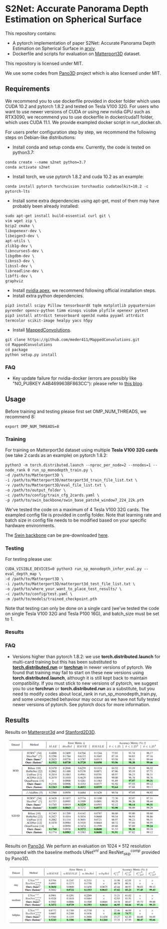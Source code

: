 # S2Net: Accurate Panorama Depth Estimation on Spherical Surface

This repository contains:
* A pytorch implementation of paper S2Net: Accurate Panorama Depth Estimation on Spherical Surface in [arxiv](https://arxiv.org/abs/2301.05845).
* Dockerfile and scripts for evaluation on [Matterport3D](https://niessner.github.io/Matterport/) dataset.

This repository is licensed under MIT.

We use some codes from [Pano3D](https://vcl3d.github.io/Pano3D/) project which is also licensed under MIT.

## Requirements

We recommend you to use dockerfile provided in docker folder which uses CUDA 10.2 and pytorch 1.8.2 and tested on Tesla V100 32G.
For users who want to use newer versions of CUDA or using new nvidia GPU such as RTX3090, 
we recommend you to use dockerfile in docker/cuda11 folder, which uses CUDA 11.1.
We provide exampled docker script in run_docker.sh.

For users prefer configuration step by step, we recommend the following steps on Debian-like distributions:

* Install conda and setup conda env. Currently, the code is tested on python3.7:
```
conda create --name s2net python=3.7 
conda activate s2net
```
* Install torch, we use pytorch 1.8.2 and cuda 10.2 as an example:
```
conda install pytorch torchvision torchaudio cudatoolkit=10.2 -c pytorch-lts
```
* Install some extra dependencies using apt-get, most of them may have probably been already installed:
```
sudo apt-get install build-essential curl git \
vim wget zip \
bzip2 cmake \
libopenexr-dev \
libeigen3-dev \
apt-utils \
zlib1g-dev \
libncurses5-dev \
libgdbm-dev \
libnss3-dev \
libssl-dev \
libreadline-dev \
libffi-dev \
graphviz
```
* Install [nvidia apex](https://github.com/NVIDIA/apex), we recommend following official installation steps.
* Install extra python dependencies.
```
pip3 install scipy Pillow tensorboardX tqdm matplotlib pyquaternion pyrender opencv-python timm einops visdom plyfile openexr pytest
pip3 install attrdict tensorboard open3d numba pyyaml attrdict termcolor scikit-image healpy yacs h5py
```
* Install [MappedConvolutions](https://github.com/meder411/MappedConvolutions). 
```
git clone https://github.com/meder411/MappedConvolutions.git 
cd MappedConvolutions 
cd package 
python setup.py install
```


### FAQ

* Key update failure for nvidia-docker (errors are possibly like "NO_PUBKEY A4B469963BF863CC"): please refer to [this blog](https://developer.nvidia.com/blog/updating-the-cuda-linux-gpg-repository-key/).

## Usage

Before training and testing please first set OMP_NUM_THREADS, we recommend 8:

```
export OMP_NUM_THREADS=8
```


### Training 

For training on Matterport3d dataset using multiple **Tesla V100 32G cards** (we take 2 cards as an example) on pytorch 1.8.2:
```
python3 -m torch.distributed.launch --nproc_per_node=2 --nnodes=1 --node_rank 0 run_sp_monodepth_train.py \
-d /path/to/Matterport3D \
-i /path/to/Matterport3D/matterport3d_train_file_list.txt \
-v /path/to/Matterport3D/eval_file_list.txt \
-o /path/to/output_folder \
-c /path/to/config/train_cfg_2cards.yaml \
-p /path/to/swin_backbone/swin_base_patch4_window7_224_22k.pth
```
We've tested the code on a maximum of 4 Tesla V100 32G cards. 
The exampled config file is provided in config folder.
Note that learning rate and batch size in config file needs to be modified based on your specific hardware environments.

The [Swin backbone](https://github.com/microsoft/Swin-Transformer) can be pre-downloaded [here](https://github.com/SwinTransformer/storage/releases/download/v1.0.0/swin_base_patch4_window7_224_22k.pth).

### Testing

For testing please use:
```
CUDA_VISIBLE_DEVICES=0 python3 run_sp_monodepth_infer_eval.py --eval_depth_map \
-d /path/to/Matterport3D \
-i /path/to/Matterport3D/matterport3d_test_file_list.txt \
-o /path/to/where_your_want_to_place_test_results/ \
-c /path/to/config/test.yaml \
-m /path/to/models/trained_checkpoint.pth
```
Note that testing can only be done on a single card (we've tested the code on single Tesla V100 32G and Tesla P100 16G), and batch_size must be set to 1.

### Results

### FAQ

* Versions higher than pytorch 1.8.2: 
we use **torch.distributed.launch** for multi-card training but this has been substituted to [**torch.distributed.run**](https://pytorch.org/docs/stable/elastic/run.html) or [**torchrun**](https://pytorch.org/docs/stable/elastic/run.html) in newer versions of pytorch.
We found that training may fail to start on these new versions using **torch.distributed.launch**, 
although it is still kept back to maintain compatibility. 
If you must stick to new versions of pytorch, 
we suggest you to use **torchrun** or **torch.distributed.run** as a substitute, 
but you need to modify codes about local_rank in run_sp_monodepth_train.py, 
and some unexpected behaviour may occur as we have not fully tested newer versions of pytorch.
See pytorch docs for more information.



## Results

Results on [Matterprot3d](https://niessner.github.io/Matterport/) and [Stanford2D3D](http://buildingparser.stanford.edu/dataset.html).

![M3D S2D3D](pics/m3d+s2d3d.png)


Results on [Pano3d](https://vcl3d.github.io/Pano3D/). 
We perform an evaluation on $1024 \times 512$ resolution compared with the baseline methods ${\mathrm{UNet}}^{vnl}$ and ${\mathrm{ResNet}}^{comp}_{skip}$ provided by Pano3D. 

![Pano3D](pics/pano3d.png)

